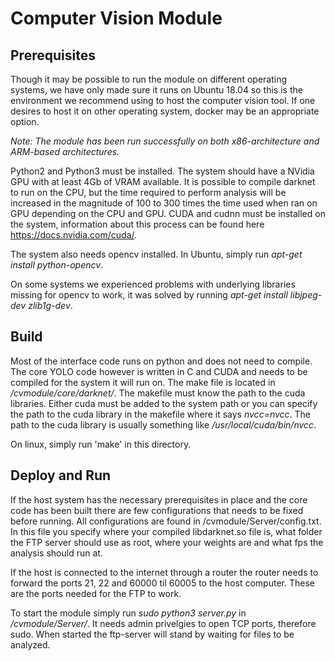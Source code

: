 # Computer Vision Module

## Prerequisites
Though it may be possible to run the module on different operating systems, we have only made sure it runs on Ubuntu 18.04 so this is the environment we recommend using to host the computer vision tool. If one desires to host it on other operating system, docker may be an appropriate option.

*Note: The module has been run successfully on both x86-architecture and ARM-based architectures.*

Python2 and Python3 must be installed.
The system should have a NVidia GPU with at least 4Gb of VRAM available. It is possible to compile darknet to run on the CPU, but the time required to perform analysis will be increased in the magnitude of 100 to 300 times the time used when ran on GPU depending on the CPU and GPU. CUDA and cudnn must be installed on the system, information about this process can be found here https://docs.nvidia.com/cuda/.


The system also needs opencv installed. In Ubuntu, simply run *apt-get install python-opencv*.

On some systems we experienced problems with underlying libraries missing for opencv to work, it was solved by running *apt-get install libjpeg-dev zlib1g-dev*.


## Build
Most of the interface code runs on python and does not need to compile. The core YOLO code however is written in C and CUDA and needs to be compiled for the system it will run on. The make file is located in */cvmodule/core/darknet/*. The makefile must know the path to the cuda libraries. Either cuda must be added to the system path or you can specify the path to the cuda library in the makefile where it says *nvcc=nvcc*. The path to the cuda library is usually something like */usr/local/cuda/bin/nvcc*.

On linux, simply run 'make' in this directory.


## Deploy and Run
If the host system has the necessary prerequisites in place and the core code has been built there are few configurations that needs to be fixed before running. All configurations are found in /cvmodule/Server/config.txt. In this file you specify where your compiled libdarknet.so file is, what folder the FTP server should use as root, where your weights are and what fps the analysis should run at.

If the host is connected to the internet through a router the router needs to forward the ports 21, 22 and 60000 til 60005 to the host computer. These are the ports needed for the FTP to work.

To start the module simply run *sudo python3 server.py* in */cvmodule/Server/*. It needs admin privelgies to open TCP ports, therefore sudo. When started the ftp-server will stand by waiting for files to be analyzed.
